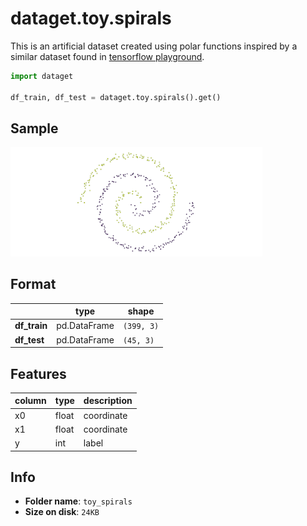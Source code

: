 
# dataget.toy.spirals
This is an artificial dataset created using polar functions inspired by a similar dataset found in [tensorflow playground](http://playground.tensorflow.org).

```python
import dataget

df_train, df_test = dataget.toy.spirals().get()
```

## Sample
<img 
    src="https://github.com/colomb-ia/supervised-basico-spirals/raw/master/images/graph.png" 
    alt="spirals-sample" 
    width="80%" 
/>

## Format

|              | type         | shape      |
| ------------ | ------------ | ---------- |
| **df_train** | pd.DataFrame | `(399, 3)` |
| **df_test**  | pd.DataFrame | `(45, 3)`  |

## Features

| column | type  | description |
| ------ | ----- | ----------- |
| x0     | float | coordinate  |
| x1     | float | coordinate  |
| y      | int   | label       |

## Info
* **Folder name**: `toy_spirals`
* **Size on disk**: `24KB`